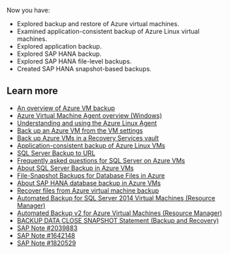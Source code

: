 Now you have:

- Explored backup and restore of Azure virtual machines.
- Examined application-consistent backup of Azure Linux virtual machines.
- Explored application backup.
- Explored SAP HANA backup.
- Explored SAP HANA file-level backups.
- Created SAP HANA snapshot-based backups.

## Learn more

- [An overview of Azure VM backup](/azure/backup/backup-azure-vms-introduction)
- [Azure Virtual Machine Agent overview (Windows)](/azure/virtual-machines/extensions/agent-windows)
- [Understanding and using the Azure Linux Agent](/azure/virtual-machines/extensions/agent-linux)
- [Back up an Azure VM from the VM settings](/azure/backup/backup-azure-vms-first-look-arm)
- [Back up Azure VMs in a Recovery Services vault](/azure/backup/backup-azure-arm-vms-prepare)
- [Application-consistent backup of Azure Linux VMs](/azure/backup/backup-azure-linux-app-consistent)
- [SQL Server Backup to URL](/sql/relational-databases/backup-restore/sql-server-backup-to-url)
- [Frequently asked questions for SQL Server on Azure VMs](/azure/azure-sql/virtual-machines/windows/frequently-asked-questions-faq)
- [About SQL Server Backup in Azure VMs](/azure/backup/backup-azure-sql-database)
- [File-Snapshot Backups for Database Files in Azure](/sql/relational-databases/backup-restore/file-snapshot-backups-for-database-files-in-azure)
- [About SAP HANA database backup in Azure VMs](/azure/virtual-machines/workloads/sap/sap-hana-backup-file-level)
- [Recover files from Azure virtual machine backup](/azure/backup/backup-azure-restore-files-from-vm)
- [Automated Backup for SQL Server 2014 Virtual Machines (Resource Manager)](/azure/azure-sql/virtual-machines/windows/automated-backup-sql-2014)
- [Automated Backup v2 for Azure Virtual Machines (Resource Manager)](/azure/azure-sql/virtual-machines/windows/automated-backup)
- [BACKUP DATA CLOSE SNAPSHOT Statement (Backup and Recovery)](https://help.sap.com/docs/SAP_HANA_PLATFORM/4fe29514fd584807ac9f2a04f6754767/c39739966f7f4bd5818769ad4ce6a7f8.html)
- [SAP Note \#2039883](https://me.sap.com/notes/2039883)
- [SAP Note \#1642148](https://me.sap.com/notes/1642148)
- [SAP Note \#1820529](https://me.sap.com/notes/1820529)
